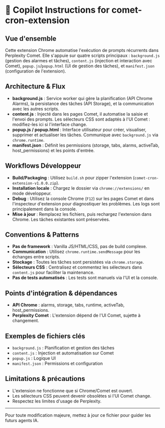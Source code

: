 # 🤖 Copilot Instructions for comet-cron-extension

## Vue d'ensemble

Cette extension Chrome automatise l'exécution de prompts récurrents dans Perplexity Comet. Elle s'appuie sur quatre scripts principaux : `background.js` (gestion des alarmes et tâches), `content.js` (injection et interaction avec Comet), `popup.js`/`popup.html` (UI de gestion des tâches), et `manifest.json` (configuration de l'extension).

## Architecture & Flux
- **background.js** : Service worker qui gère la planification (API Chrome Alarms), la persistance des tâches (API Storage), et la communication avec les autres scripts.
- **content.js** : Injecté dans les pages Comet, il automatise la saisie et l'envoi des prompts. Les sélecteurs CSS sont adaptés à l'UI Comet : modifiez-les ici si l'interface change.
- **popup.js / popup.html** : Interface utilisateur pour créer, visualiser, supprimer et actualiser les tâches. Communique avec `background.js` via `chrome.runtime`.
- **manifest.json** : Définit les permissions (storage, tabs, alarms, activeTab, host_permissions) et les points d'entrée.

## Workflows Développeur
- **Build/Packaging** : Utilisez `build.sh` pour zipper l'extension (`comet-cron-extension-v1.0.0.zip`).
- **Installation locale** : Chargez le dossier via `chrome://extensions/` en mode développeur.
- **Debug** : Utilisez la console Chrome (`F12`) sur les pages Comet et dans l'inspecteur d'extension pour diagnostiquer les problèmes. Les logs sont principalement dans la console.
- **Mise à jour** : Remplacez les fichiers, puis rechargez l'extension dans Chrome. Les tâches existantes sont préservées.

## Conventions & Patterns
- **Pas de framework** : Vanilla JS/HTML/CSS, pas de build complexe.
- **Communication** : Utilisez `chrome.runtime.sendMessage` pour les échanges entre scripts.
- **Stockage** : Toutes les tâches sont persistées via `chrome.storage`.
- **Sélecteurs CSS** : Centralisez et commentez les sélecteurs dans `content.js` pour faciliter la maintenance.
- **Pas de tests automatisés** : Les tests sont manuels via l'UI et la console.

## Points d'intégration & dépendances
- **API Chrome** : alarms, storage, tabs, runtime, activeTab, host_permissions.
- **Perplexity Comet** : L'extension dépend de l'UI Comet, sujette à changement.

## Exemples de fichiers clés
- `background.js` : Planification et gestion des tâches
- `content.js` : Injection et automatisation sur Comet
- `popup.js` : Logique UI
- `manifest.json` : Permissions et configuration

## Limitations & précautions
- L'extension ne fonctionne que si Chrome/Comet est ouvert.
- Les sélecteurs CSS peuvent devenir obsolètes si l'UI Comet change.
- Respectez les limites d'usage de Perplexity.

---

Pour toute modification majeure, mettez à jour ce fichier pour guider les futurs agents IA.
